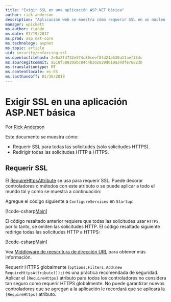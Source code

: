 ```yaml
---
title: "Exigir SSL en una aplicación ASP.NET básica"
author: rick-anderson
description: "Aplicación web se muestra cómo requerir SSL en un núcleo de ASP.NET"
manager: wpickett
ms.author: riande
ms.date: 07/19/2017
ms.prod: asp.net-core
ms.technology: aspnet
ms.topic: article
uid: security/enforcing-ssl
ms.openlocfilehash: 2e0a2f4732e574c80ceef8fd21a530a11aef254c
ms.sourcegitcommit: a510f38930abc84c4b302029d019a34dfe76823b
ms.translationtype: MT
ms.contentlocale: es-ES
ms.lasthandoff: 01/30/2018
---
```

# <a name="enforcing-ssl-in-an-aspnet-core-app"></a>Exigir SSL en una aplicación ASP.NET básica

Por [Rick Anderson](https://twitter.com/RickAndMSFT)

Este documento se muestra cómo:

- Requerir SSL para todas las solicitudes (sólo solicitudes HTTPS).
- Redirigir todas las solicitudes HTTP a HTTPS.

## <a name="require-ssl"></a>Requerir SSL

El [RequireHttpsAttribute](https://docs.microsoft.com/aspnet/core/api/microsoft.aspnetcore.mvc.requirehttpsattribute) se usa para requerir SSL. Puede decorar controladores o métodos con este atributo o se puede aplicar a todo el mundo tal y como se muestra a continuación:

Agregue el código siguiente a `ConfigureServices` en `Startup`:

[!code-csharp[Main](authentication/accconfirm/sample/WebApp1/Startup.cs?name=snippet2&highlight=4-)]

El código resaltado anterior requiere que todas las solicitudes usar `HTTPS`, por lo tanto, se omiten las solicitudes HTTP. El código resaltado siguiente redirige todas las solicitudes HTTP a HTTPS:

[!code-csharp[Main](authentication/accconfirm/sample/WebApp1/Startup.cs?name=snippet_AddRedirectToHttps&highlight=7-)]

Vea [Middleware de reescritura de dirección URL](xref:fundamentals/url-rewriting) para obtener más información.

Requerir HTTPS globalmente (`options.Filters.Add(new RequireHttpsAttribute());`) es una práctica recomendada de seguridad. Aplicar el `[RequireHttps]` atributo para todos los controladores no considera tan seguro como requerir HTTPS globalmente. No puede garantizar nuevos controladores que se agregan a la aplicación le recordará que se aplicará la `[RequireHttps]` atributo.
